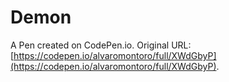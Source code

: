 # Demon

A Pen created on CodePen.io. Original URL: [https://codepen.io/alvaromontoro/full/XWdGbyP](https://codepen.io/alvaromontoro/full/XWdGbyP).
